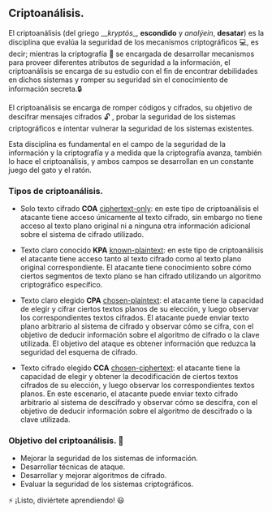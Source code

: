 ## Criptoanálisis.

El criptoanálisis (del griego __*kryptós*_, **escondido** y _*analýein*_, **desatar**) es la disciplina que evalúa la seguridad de los mecanismos criptográficos :computer:, es decir; mientras la criptografía :closed_lock_with_key: se encargada de desarrollar mecanismos para proveer diferentes atributos de seguridad a la información, el criptoanálisis se encarga de su estudio con el fin de encontrar debilidades en dichos sistemas y romper su seguridad sin el conocimiento de información secreta.:lock:

El criptoanálisis se encarga de romper códigos y cifrados, su objetivo de descifrar mensajes cifrados :unlock: , probar la seguridad de los sistemas criptográficos e intentar vulnerar la seguridad de los sistemas existentes. 

Esta disciplina es fundamental en el campo de la seguridad de la información y la criptografía y a medida que la criptografía avanza, también lo hace el criptoanálisis, y ambos campos se desarrollan en un constante juego del gato y el ratón.

### Tipos de criptoanálisis.

- Solo texto cifrado **COA** [ciphertext-only](https://en.wikipedia.org/wiki/Ciphertext): en este tipo de criptoanálisis el atacante tiene acceso únicamente al texto cifrado, sin embargo no tiene acceso al texto plano original ni a ninguna otra información adicional sobre el sistema de cifrado utilizado.

- Texto claro conocido **KPA** [known-plaintext](https://en.wikipedia.org/wiki/Known-plaintext_attack): en este tipo de criptoanálisis el atacante tiene acceso tanto al texto cifrado como al texto plano original correspondiente. El atacante tiene conocimiento sobre cómo ciertos segmentos de texto plano se han cifrado utilizando un algoritmo criptográfico específico.

- Texto claro elegido **CPA** [chosen-plaintext](https://en.wikipedia.org/wiki/Chosen-plaintext_attack): el atacante tiene la capacidad de elegir y cifrar ciertos textos planos de su elección, y luego observar los correspondientes textos cifrados. El atacante puede enviar texto plano arbitrario al sistema de cifrado y observar cómo se cifra, con el objetivo de deducir información sobre el algoritmo de cifrado o la clave utilizada. El objetivo del ataque es obtener información que reduzca la seguridad del esquema de cifrado.

- Texto cifrado elegido **CCA** [chosen-ciphertext](https://en.wikipedia.org/wiki/Chosen-ciphertext_attack): el atacante tiene la capacidad de elegir y obtener la decodificación de ciertos textos cifrados de su elección, y luego observar los correspondientes textos planos. En este escenario, el atacante puede enviar texto cifrado arbitrario al sistema de descifrado y observar cómo se descifra, con el objetivo de deducir información sobre el algoritmo de descifrado o la clave utilizada.

### Objetivo del criptoanálisis. :dart:

- Mejorar la seguridad de los sistemas de información.
- Desarrollar técnicas de ataque.
- Desarrollar y mejorar algoritmos de cifrado.
- Evaluar la seguridad de los sistemas criptográficos.

:zap: ¡Listo, diviértete aprendiendo! :smiley:
